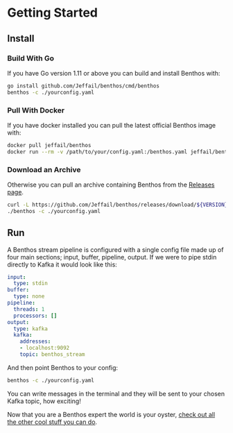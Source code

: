 Getting Started
===============

## Install

### Build With Go

If you have Go version 1.11 or above you can build and install Benthos with:

``` sh
go install github.com/Jeffail/benthos/cmd/benthos
benthos -c ./yourconfig.yaml
```

### Pull With Docker

If you have docker installed you can pull the latest official Benthos image
with:

``` sh
docker pull jeffail/benthos
docker run --rm -v /path/to/your/config.yaml:/benthos.yaml jeffail/benthos
```

### Download an Archive

Otherwise you can pull an archive containing Benthos from the
[Releases page](https://github.com/Jeffail/benthos/releases).

``` sh
curl -L https://github.com/Jeffail/benthos/releases/download/${VERSION}/benthos_${VERSION}_linux_amd64.tar.gz | tar xz
./benthos -c ./yourconfig.yaml
```

## Run

A Benthos stream pipeline is configured with a single config file made up of
four main sections; input, buffer, pipeline, output. If we were to pipe stdin
directly to Kafka it would look like this:

``` yaml
input:
  type: stdin
buffer:
  type: none
pipeline:
  threads: 1
  processors: []
output:
  type: kafka
  kafka:
    addresses:
    - localhost:9092
    topic: benthos_stream
```

And then point Benthos to your config:

``` sh
benthos -c ./yourconfig.yaml
```

You can write messages in the terminal and they will be sent to your chosen
Kafka topic, how exciting!

Now that you are a Benthos expert the world is your oyster,
[check out all the other cool stuff you can do](./README.md).
